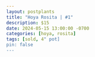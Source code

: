 ```yaml
---
layout: postplants
title: "Hoya Rosita | #1"
description: $15
date: 2024-05-15 13:00:00 -0700
categories: [hoya, rosita]
tags: [sold, 4" pot]
pin: false
---
```

